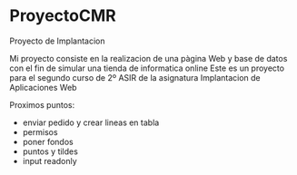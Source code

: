 # ProyectoCMR
Proyecto de Implantacion

Mi proyecto consiste en la realizacion de una pàgina Web y base de datos con el fin de simular una tienda de informatica online
Este es un proyecto para el segundo curso de 2º ASIR de la asignatura Implantacion de Aplicaciones Web

Proximos puntos:

- enviar pedido y crear lineas en tabla
- permisos
- poner fondos
- puntos y tildes
- input readonly
